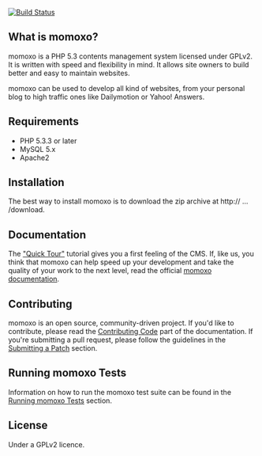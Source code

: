[![Build Status](https://secure.travis-ci.org/momoxo/momoxo.png?branch=master)](https://travis-ci.org/momoxo/momoxo)

## What is momoxo?

momoxo is a PHP 5.3 contents management system licensed under GPLv2. It is written with speed and flexibility in mind. It allows site owners to build better and easy to maintain websites.

momoxo can be used to develop all kind of websites, from your personal blog to high traffic ones like Dailymotion or Yahoo! Answers.

## Requirements

* PHP 5.3.3 or later
* MySQL 5.x
* Apache2

## Installation

The best way to install momoxo is to download the zip archive at http:// ... /download.


## Documentation

The ["Quick Tour"]() tutorial gives you a first feeling of the CMS. If, like us, you think that momoxo can help speed up your development and take the quality of your work to the next level, read the official [momoxo documentation]().

## Contributing

momoxo is an open source, community-driven project. If you'd like to contribute, please read the [Contributing Code]() part of the documentation. If you're submitting a pull request, please follow the guidelines in the [Submitting a Patch]() section.

## Running momoxo Tests

Information on how to run the momoxo test suite can be found in the [Running momoxo Tests]() section.

## License

Under a GPLv2 licence.

